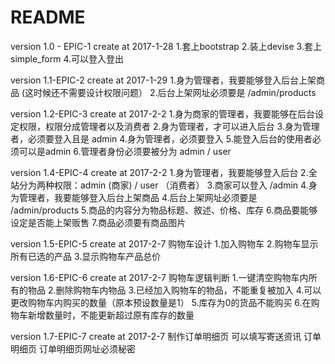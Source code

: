 # README


version 1.0 - EPIC-1  create at 2017-1-28
1.套上bootstrap
2.装上devise
3.套上simple_form
4.可以登入登出


version 1.1-EPIC-2 create at 2017-1-29
1.身为管理者，我要能够登入后台上架商品 (这时候还不需要设计权限问题）
2.后台上架网址必须要是 /admin/products

version 1.2-EPIC-3 create at 2017-2-2
1.身为商家的管理者，我要能够在后台设定权限，权限分成管理者以及消费者
2.身为管理者，才可以进入后台
3.身为管理者，必须要登入且是 admin
4.身为管理者，必须要登入
5.能登入后台的使用者必须可以是admin
6.管理者身份必须要被分为 admin / user

version 1.4-EPIC-4 create at 2017-2-2
1.身为管理者，我要能够登入后台
2.全站分为两种权限：admin (商家) / user （消费者）
3.商家可以登入 /admin
4.身为管理者，我要能够登入后台上架商品
4.后台上架网址必须要是 /admin/products
5.商品的内容分为物品标题、敘述、价格、库存
6.商品要能够设定是否能上架贩售
7.商品必须要有商品图片

version 1.5-EPIC-5 create at 2017-2-7
购物车设计
1.加入购物车
2.购物车显示所有已选的产品
3.显示购物车产品总价


version 1.6-EPIC-6 create at 2017-2-7
购物车逻辑判断
1.一键清空购物车内所有的物品
2.删除购物车内物品
3.已经加入购物车的物品，不能重复被加入
4.可以更改购物车内购买的数量（原本预设数量是1）
5.库存为0的货品不能购买
6.在购物车新增数量时，不能更新超过原有库存的数量

version 1.7-EPIC-7 create at 2017-2-7
制作订单明细页
可以填写寄送资讯
订单明细页
订单明细页网址必须秘密
